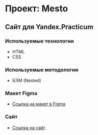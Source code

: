# Проект: Mesto

## Сайт для Yandex.Practicum

### Используемые технологии

* HTML
* CSS
### Используемые методологии
 * БЭМ (Nested)

### Макет Figma

* [Ссылка на макет в Figma](https://www.figma.com/file/2cn9N9jSkmxD84oJik7xL7/JavaScript.-Sprint-4?node-id=0%3A1)

### Сайт

* [Ссылка на сайт](https://sysoev-kirill.github.io/mesto/)
